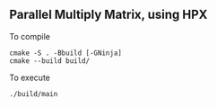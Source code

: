 ## Parallel Multiply Matrix, using HPX

To compile
```
cmake -S . -Bbuild [-GNinja] 
cmake --build build/
```

To execute
```
./build/main
```